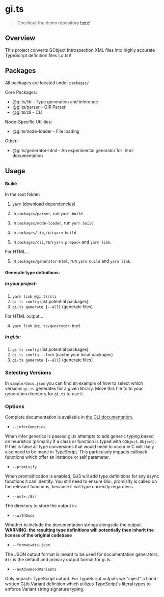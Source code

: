 gi.ts
=====

> Checkout the demo repository [here](https://gitlab.gnome.org/ewlsh/playground.gi.ts/)!

## Overview

This project converts GObject Introspection XML files into highly accurate TypeScript definition files (.d.ts)!

## Packages

All packages are located under `packages/`

Core Packages:
- @gi.ts/lib - Type generation and inference
- @gi.ts/parser - GIR Parser
- @gi.ts/cli - CLI

Node-Specific Utilities:
- @gi.ts/node-loader - File loading

Other:
- @gi.ts/generator-html - An experimental generator for .html documentation

## Usage 

#### Build:

In the root folder:

1. `yarn` (download dependencies)

2. In `packages/parser`, run `yarn build`

3. In `packages/node-loader`, run `yarn build`

3. In `packages/lib`, run `yarn build`

4. In `packages/cli`, run `yarn prepack` and `yarn link`.

For HTML...

5. In `packages/generator-html`, run `yarn build` and `yarn link`.

#### Generate type definitions:

##### In your project:

1. `yarn link @gi.ts/cli`
2. `gi-ts config` (list potential packages)
3. `gi-ts generate [--all]` (generate files)

For HTML output...

4. `yarn link @gi.ts/generator-html`

##### In gi.ts:

1. `gi-ts config` (list potential packages)
2. `gi-ts config --lock` (cache your local packages)
3. `gi-ts generate [--all]` (generate files)

### Selecting Versions

In `sample/docs.json` you can find an example of how to select which versions `gi.ts` generates for a given library. Move this file to to your generation directory for `gi.ts` to use it.

### Options

Complete documentation is available in [the CLI documentation](https://gitlab.gnome.org/ewlsh/gi.ts/-/tree/master/packages/cli).

* `--inferGenerics`

When infer generics is passed gi.ts attempts to add generic typing based on heuristics (primarily if a class or function is typed with `GObject.Object`). If this is false all type conversions that would need to occur in C will likely also need to be made in TypeScript. This particularly impacts callback functions which offer an instance or self parameter.

* `--promisify`

When promisification is enabled, GJS will add type definitions for any async functions it can identify. You still need to ensure Gio._promisify is called on the relevant functions, because it will type correctly regardless.

* `--out=./dir`

The directory to store the output in.

* `--withDocs`

Whether to include the documentation strings alongside the output. **WARNING: the resulting type definitions will potentially then inherit the license of the original codebase**

* `--format=dts|json`

The JSON output format is meant to be used for documentation generators, `dts` is the default and primary output format for gi.ts.

* `--noAdvancedVariants`

Only impacts TypeScript output. For TypeScript outputs we "inject" a hand-written GLib.Variant definition which utilizes TypeScript's literal types to enforce Variant string signature typing.
